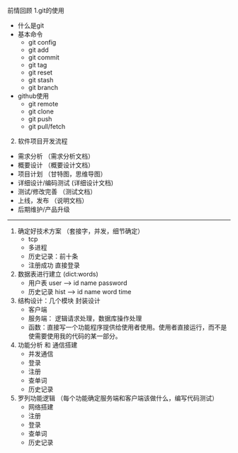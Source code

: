 前情回顾
1.git的使用
* 什么是git
* 基本命令
    * git config
    * git add
    * git commit
    * git tag
    * git reset
    * git stash
    * git branch
* github使用
    * git remote
    * git clone
    * git push
    * git pull/fetch
2. 软件项目开发流程
* 需求分析            （需求分析文档）
* 概要设计            （概要设计文档）
* 项目计划            （甘特图，思维导图）
* 详细设计/编码测试     (详细设计文档)
* 测试/修改完善        （测试文档）
* 上线，发布           （说明文档）
* 后期维护/产品升级
***********************************************
1. 确定好技术方案 （套接字，并发，细节确定）
    * tcp
    * 多进程
    * 历史记录：前十条
    * 注册成功  直接登录
2. 数据表进行建立  (dict:words)
    * 用户表  user --> id name password
    * 历史记录 hist --> id name word time
3. 结构设计：几个模块    封装设计
    * 客户端
    * 服务端： 逻辑请求处理，数据库操作处理
    * 函数：直接写一个功能程序提供给使用者使用。使用者直接运行，而不是使需要使用我的代码的某一部分。
4. 功能分析 和 通信搭建
    * 并发通信
    * 登录
    * 注册
    * 查单词
    * 历史记录
5. 罗列功能逻辑   （每个功能确定服务端和客户端该做什么，编写代码测试）
    * 网络搭建
    * 注册
    * 登录
    * 查单词
    * 历史记录
